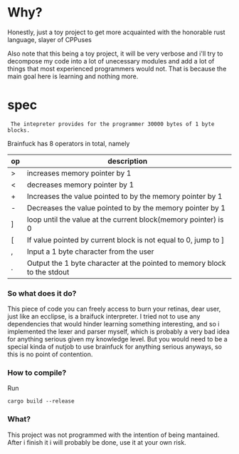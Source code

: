 # Why?

Honestly, just a toy project to get more acquainted with the
honorable rust language, slayer of CPPuses

Also note that this being a toy project, it will be very verbose and i'll try to
decompose my code into a lot of unecessary modules and add a lot of things
that most experienced programmers would not. That is because the main goal 
here is learning and nothing more.

# spec
     The intepreter provides for the programmer 30000 bytes of 1 byte blocks. 
Brainfuck has 8 operators in total, namely

|  op   |  description                                                               |
| ----- | -------------------------------------------------------------------------- |
|   >   |  increases memory pointer by 1                                             |
|   <   |  decreases memory pointer by 1                                             |
|   +   |  Increases the value pointed to by the memory pointer by 1                 |
|   -   |  Decreases the value pointed to by the memory pointer by 1                 |
|   ]   |  loop until the value at the current block(memory pointer) is 0            |
|   [   |  If value pointed by current block is not equal to 0, jump to ]            |
|   ,   |  Input a 1 byte character from the user                                    |
|   .   |  Output the 1 byte character at the pointed to memory block to the stdout  |


### So what does it do?

This piece  of code you can freely access to burn your retinas, dear user,
just like an ecclipse, is a braifuck interpreter. I tried not to use any
dependencies that would hinder learning something interesting, and so i implemented
the lexer and parser myself, which is probably a very bad idea for anything
serious given my knowledge level. But you would need to be a special kinda
of nutjob to use brainfuck for anything serious anyways, so this is no point
of contention.

### How to compile?
Run 

```cargo build --release```


### What?
This project was not programmed with the intention of being mantained. After
i finish it i will probably be done, use it at your own risk. 
